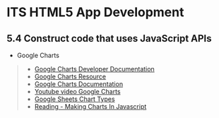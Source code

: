 # ITS HTML5 App Development

## 5.4 Construct code that uses JavaScript APIs

- Google Charts
> - [Google Charts Developer Documentation](https://developers.google.com/chart/interactive/docs/reference)
> - [Google Charts Resource](https://codeactually.com/googlecharts.html)
>- [Google Charts Documentation](https://developers.google.com/chart/interactive/docs)
>- [Youtube video Google Charts](https://www.udemy.com/course/google-charts/)
>- [Google Sheets Chart Types](https://docs.google.com/spreadsheets/d/1POVuQLJ51pL905VSb_Mie55Oson8B98W_hvSYQwEUh4/edit?usp=sharing)
>- [Reading - Making Charts In Javascript](https://www.udacity.com/blog/2016/03/how-to-make-great-charts-in-javascript.html)

